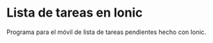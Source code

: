# Lista de tareas en Ionic

Programa para el móvil de lista de tareas pendientes hecho con Ionic.



